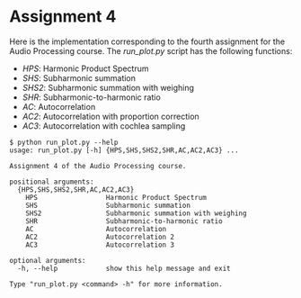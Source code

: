 # Assignment 4

Here is the implementation corresponding to the fourth assignment for the Audio Processing course. The *run_plot.py* script has the following functions:
- *HPS*: Harmonic Product Spectrum
- *SHS*: Subharmonic summation
- *SHS2*: Subharmonic summation with weighing
- *SHR*: Subharmonic-to-harmonic ratio
- *AC*: Autocorrelation
- *AC2*: Autocorrelation with proportion correction
- *AC3*: Autocorrelation with cochlea sampling


```
$ python run_plot.py --help
usage: run_plot.py [-h] {HPS,SHS,SHS2,SHR,AC,AC2,AC3} ...

Assignment 4 of the Audio Processing course.

positional arguments:
  {HPS,SHS,SHS2,SHR,AC,AC2,AC3}
    HPS                 Harmonic Product Spectrum
    SHS                 Subharmonic summation
    SHS2                Subharmonic summation with weighing
    SHR                 Subharmonic-to-harmonic ratio
    AC                  Autocorrelation
    AC2                 Autocorrelation 2
    AC3                 Autocorrelation 3

optional arguments:
  -h, --help            show this help message and exit

Type "run_plot.py <command> -h" for more information.

```
